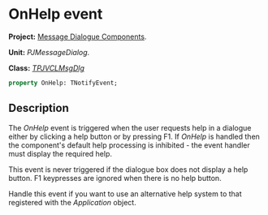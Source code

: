 # OnHelp event #

**Project:** [Message Dialogue Components](../API.md).

**Unit:** _PJMessageDialog_.

**Class:** _[TPJVCLMsgDlg](./TPJVCLMsgDlg.md)_

```pascal
property OnHelp: TNotifyEvent;
```

## Description ##

The _OnHelp_ event is triggered when the user requests help in a dialogue either by clicking a help button or by pressing F1. If _OnHelp_ is handled then the component's default help processing is inhibited - the event handler must display the required help.

This event is never triggered if the dialogue box does not display a help button. F1 keypresses are ignored when there is no help button.

Handle this event if you want to use an alternative help system to that registered with the _Application_ object.